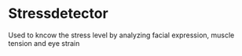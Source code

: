 # Stressdetector
Used to kncow the stress level by analyzing facial expression, muscle tension and eye strain
